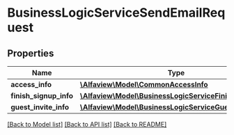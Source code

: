 # BusinessLogicServiceSendEmailRequest

## Properties
Name | Type | Description | Notes
------------ | ------------- | ------------- | -------------
**access_info** | [**\Alfaview\Model\CommonAccessInfo**](CommonAccessInfo.md) |  | [optional] 
**finish_signup_info** | [**\Alfaview\Model\BusinessLogicServiceFinishSignupInfo**](BusinessLogicServiceFinishSignupInfo.md) |  | [optional] 
**guest_invite_info** | [**\Alfaview\Model\BusinessLogicServiceGuestInviteInfo**](BusinessLogicServiceGuestInviteInfo.md) |  | [optional] 

[[Back to Model list]](../README.md#documentation-for-models) [[Back to API list]](../README.md#documentation-for-api-endpoints) [[Back to README]](../README.md)


